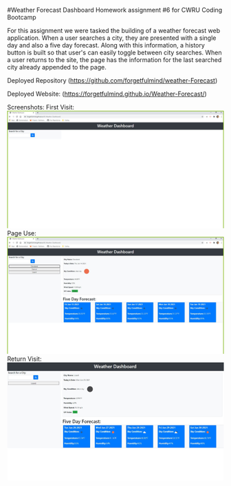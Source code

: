 #Weather Forecast Dashboard
Homework assignment #6 for CWRU Coding Bootcamp

For this assignment we were tasked the building of a weather forecast web application. When a user searches a city, they are presented with a single day and also a five day forecast. Along with this information, a history button is built so that user's can easily toggle between city searches. When a user returns to the site, the page has the information for the last searched city already appended to the page. 



Deployed Repository (https://github.com/forgetfulmind/weather-Forecast)

Deployed Website: (https://forgetfulmind.github.io/Weather-Forecast/)

Screenshots: 
First Visit: ![First Visit](./Assets/firstVisit.jpg)
Page Use: ![Page Use](./Assets/pageUse.jpg)
Return Visit: ![Return Visit](./Assets/returnVisit.jpg)


